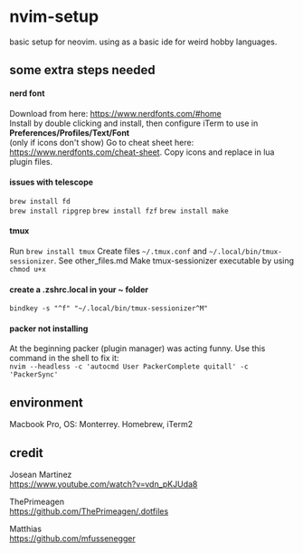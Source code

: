 # nvim-setup
basic setup for neovim. using as a basic ide for weird hobby languages.

## some extra steps needed

#### nerd font
Download from here: https://www.nerdfonts.com/#home<br>
Install by double clicking and install, then configure iTerm to use in **Preferences/Profiles/Text/Font**<br>
(only if icons don't show) Go to cheat sheet here: https://www.nerdfonts.com/cheat-sheet. Copy icons and replace in lua plugin files.

#### issues with telescope 
```brew install fd``` <br>
```brew install ripgrep```
```brew install fzf```
```brew install make```

#### tmux 
Run ```brew install tmux```
Create files ```~/.tmux.conf``` and ```~/.local/bin/tmux-sessionizer```. See other_files.md
Make tmux-sessionizer executable by using ```chmod u+x```

#### create a .zshrc.local in your ~ folder
```bindkey -s "^f" "~/.local/bin/tmux-sessionizer^M"```

#### packer not installing
At the beginning packer (plugin manager) was acting funny. Use this command in the shell to fix it: <br>
```nvim --headless -c 'autocmd User PackerComplete quitall' -c 'PackerSync'```

## environment

Macbook Pro, OS: Monterrey. Homebrew, iTerm2

## credit

Josean Martinez  
https://www.youtube.com/watch?v=vdn_pKJUda8  

ThePrimeagen  
https://github.com/ThePrimeagen/.dotfiles  

Matthias  
https://github.com/mfussenegger  


